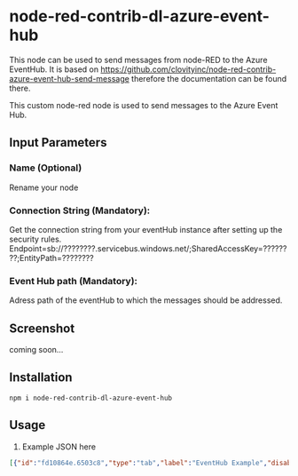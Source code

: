 # node-red-contrib-dl-azure-event-hub
This node can be used to send messages from node-RED to the Azure EventHub. 
It is based on https://github.com/clovityinc/node-red-contrib-azure-event-hub-send-message therefore the documentation can be found there.


This custom node-red node is used to send messages to the Azure Event Hub.

## Input Parameters

### Name (Optional)
Rename your node

### Connection String (Mandatory):
Get the connection string from your eventHub instance after setting up the security rules.
Endpoint=sb://????????.servicebus.windows.net/;SharedAccessKey=????????;EntityPath=????????

### Event Hub path (Mandatory):
Adress path of the eventHub to which the messages should be addressed.

## Screenshot
coming soon...

## Installation
```
npm i node-red-contrib-dl-azure-event-hub
```

## Usage
1. Example JSON here
```JSON
[{"id":"fd10864e.6503c8","type":"tab","label":"EventHub Example","disabled":false,"info":""},{"id":"9f719c.4f639e68","type":"inject","z":"fd10864e.6503c8","name":"","topic":"","payload":"","payloadType":"date","repeat":"","crontab":"","once":false,"onceDelay":0.1,"x":350,"y":280,"wires":[["7604c298.e6856c"]]},{"id":"7604c298.e6856c","type":"function","z":"fd10864e.6503c8","name":"set telemetry data","func":"let tem = 20;   //°C \nlet pre = 1013; //hPa\nlet en = 3120;  //Wh\n\n// Everything inside the 'payload' field will be transfered to the eventHub\nmsg.payload = {\n    'data' : {\n        'temperature' : tem,\n        'pressure': pre,\n        'energy': en\n    }\n};\nreturn msg;","outputs":1,"noerr":0,"x":580,"y":280,"wires":[["54dc0045.3a342"]]},{"id":"54dc0045.3a342","type":"dlEventHubSend","z":"fd10864e.6503c8","name":"dlEventHubSend","x":820,"y":280,"wires":[[]]},{"id":"ed848e5c.968d1","type":"comment","z":"fd10864e.6503c8","name":"1. enter here your ConnectionString","info":"","x":870,"y":210,"wires":[]},{"id":"29765d3.f21a5a2","type":"comment","z":"fd10864e.6503c8","name":"2. enter here your EventHub path","info":"","x":860,"y":240,"wires":[]}]
```